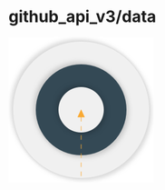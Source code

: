 # github_api_v3/data

![Architecture layer dependency](../../../docs/img/architecture_layers_data.png "Architecture layer dependency")